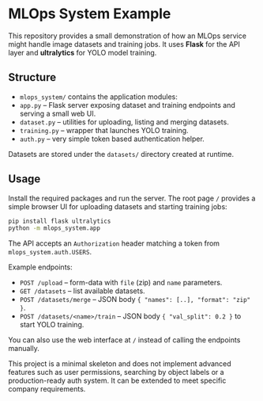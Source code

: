 # MLOps System Example

This repository provides a small demonstration of how an MLOps service might
handle image datasets and training jobs. It uses **Flask** for the API layer and
**ultralytics** for YOLO model training.

## Structure

- `mlops_system/` contains the application modules:
 - `app.py` – Flask server exposing dataset and training endpoints and serving a small web UI.
  - `dataset.py` – utilities for uploading, listing and merging datasets.
  - `training.py` – wrapper that launches YOLO training.
  - `auth.py` – very simple token based authentication helper.

Datasets are stored under the `datasets/` directory created at runtime.

## Usage

Install the required packages and run the server. The root page `/` provides a simple browser UI for uploading datasets and starting training jobs:


```bash
pip install flask ultralytics
python -m mlops_system.app
```

The API accepts an `Authorization` header matching a token from `mlops_system.auth.USERS`.

Example endpoints:

- `POST /upload` – form-data with `file` (zip) and `name` parameters.
- `GET /datasets` – list available datasets.
- `POST /datasets/merge` – JSON body `{ "names": [..], "format": "zip" }`.
- `POST /datasets/<name>/train` – JSON body `{ "val_split": 0.2 }` to start YOLO training.

You can also use the web interface at `/` instead of calling the endpoints manually.

This project is a minimal skeleton and does not implement advanced features such
as user permissions, searching by object labels or a production-ready auth
system. It can be extended to meet specific company requirements.
